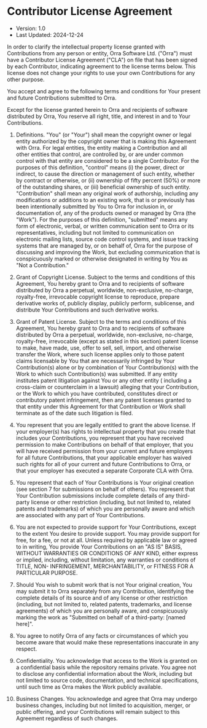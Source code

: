 # Contributor License Agreement

- Version: 1.0
- Last Updated: 2024-12-24

In order to clarify the intellectual property license granted with Contributions from any person or entity, Orra
Software Ltd. ("Orra") must have a Contributor License Agreement ("CLA") on file that has been signed by each
Contributor, indicating agreement to the license terms below. This license does not change your rights to use your own
Contributions for any other purpose.

You accept and agree to the following terms and conditions for Your present and future Contributions submitted to
Orra.

Except for the license granted herein to Orra and recipients of software distributed by Orra, You reserve all
right, title, and interest in and to Your Contributions.

1. Definitions. "You" (or "Your") shall mean the copyright owner or legal entity authorized by the copyright owner that
   is making this Agreement with Orra. For legal entities, the entity making a Contribution and all other entities
   that control, are controlled by, or are under common control with that entity are considered to be a single
   Contributor. For the purposes of this definition, "control" means (i) the power, direct or indirect, to cause the
   direction or management of such entity, whether by contract or otherwise, or (ii) ownership of fifty percent (50%) or
   more of the outstanding shares, or (iii) beneficial ownership of such entity. "Contribution" shall mean any original
   work of authorship, including any modifications or additions to an existing work, that is or previously has been
   intentionally submitted by You to Orra for inclusion in, or documentation of, any of the products owned or
   managed by Orra (the "Work"). For the purposes of this definition, "submitted" means any form of electronic,
   verbal, or written communication sent to Orra or its representatives, including but not limited to communication
   on electronic mailing lists, source code control systems, and issue tracking systems that are managed by, or on
   behalf of, Orra for the purpose of discussing and improving the Work, but excluding communication that is
   conspicuously marked or otherwise designated in writing by You as "Not a Contribution."

2. Grant of Copyright License. Subject to the terms and conditions of this Agreement, You hereby grant to Orra and
   to recipients of software distributed by Orra a perpetual, worldwide, non-exclusive, no-charge, royalty-free,
   irrevocable copyright license to reproduce, prepare derivative works of, publicly display, publicly perform,
   sublicense, and distribute Your Contributions and such derivative works.

3. Grant of Patent License. Subject to the terms and conditions of this Agreement, You hereby grant to Orra and to
   recipients of software distributed by Orra a perpetual, worldwide, non-exclusive, no-charge, royalty-free,
   irrevocable (except as stated in this section) patent license to make, have made, use, offer to sell, sell, import,
   and otherwise transfer the Work, where such license applies only to those patent claims licensable by You that are
   necessarily infringed by Your Contribution(s) alone or by combination of Your Contribution(s) with the Work to which
   such Contribution(s) was submitted. If any entity institutes patent litigation against You or any other entity (
   including a cross-claim or counterclaim in a lawsuit) alleging that your Contribution, or the Work to which you have
   contributed, constitutes direct or contributory patent infringement, then any patent licenses granted to that entity
   under this Agreement for that Contribution or Work shall terminate as of the date such litigation is filed.

4. You represent that you are legally entitled to grant the above license. If your employer(s) has rights to
   intellectual property that you create that includes your Contributions, you represent that you have received
   permission to make Contributions on behalf of that employer, that you will have received permission from your current
   and future employers for all future Contributions, that your applicable employer has waived such rights for all of
   your current and future Contributions to Orra, or that your employer has executed a separate Corporate CLA with
   Orra.

5. You represent that each of Your Contributions is Your original creation (see section 7 for submissions on behalf of
   others). You represent that Your Contribution submissions include complete details of any third-party license or
   other restriction (including, but not limited to, related patents and trademarks) of which you are personally aware
   and which are associated with any part of Your Contributions.

6. You are not expected to provide support for Your Contributions, except to the extent You desire to provide support.
   You may provide support for free, for a fee, or not at all. Unless required by applicable law or agreed to in
   writing, You provide Your Contributions on an "AS IS" BASIS, WITHOUT WARRANTIES OR CONDITIONS OF ANY KIND, either
   express or implied, including, without limitation, any warranties or conditions of TITLE, NON- INFRINGEMENT,
   MERCHANTABILITY, or FITNESS FOR A PARTICULAR PURPOSE.

7. Should You wish to submit work that is not Your original creation, You may submit it to Orra separately from any
   Contribution, identifying the complete details of its source and of any license or other restriction (including, but
   not limited to, related patents, trademarks, and license agreements) of which you are personally aware, and
   conspicuously marking the work as "Submitted on behalf of a third-party: [named here]".

8. You agree to notify Orra of any facts or circumstances of which you become aware that would make these
   representations inaccurate in any respect.

9. Confidentiality. You acknowledge that access to the Work is granted on a confidential basis while the repository remains private. You agree not to disclose any confidential information about the Work, including but not limited to source code, documentation, and technical specifications, until such time as Orra makes the Work publicly available.

10. Business Changes. You acknowledge and agree that Orra may undergo business changes, including but not limited to acquisition, merger, or public offering, and your Contributions will remain subject to this Agreement regardless of such changes.
